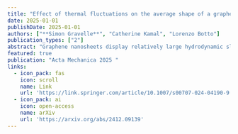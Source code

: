 ```yaml
---
title: "Effect of thermal fluctuations on the average shape of a graphene nanosheet suspended in a shear flow"
date: 2025-01-01
publishDate: 2025-01-01
authors: ["**Simon Gravelle**", "Catherine Kamal", "Lorenzo Botto"]
publication_types: ["2"]
abstract: "Graphene nanosheets display relatively large hydrodynamic slip lengths in most solvents and, because of this, adopt a stable orientation in a shear flow, instead of rotating, when the effect of thermal fluctuations is not too large (Kamal et al. in Nat Commun 11(1):2425, 2020). In this paper, we combine molecular dynamics simulations and continuum boundary integral simulations to demonstrate that the time-averaged ‘S’ shape adopted by a flexible graphene nanosheet subject to moderate thermal fluctuation is almost identical to the shape predicted for negligible thermal fluctuations. The stable ‘S’ shape adopted by the particle results primarily from the normal hydrodynamic traction, which is sensitive to the orientation of the particle with respect to the flow direction. Our 2D results imply that thermally-induced shape fluctuations may have a relatively minor effect on the time-averaged rheology of dilute suspensions of …"
featured: true
publication: "Acta Mechanica 2025 "
links:
  - icon_pack: fas
    icon: scroll
    name: Link
    url: 'https://link.springer.com/article/10.1007/s00707-024-04190-9'
  - icon_pack: ai
    icon: open-access
    name: arXiv
    url: 'https://arxiv.org/abs/2412.09139'
---
```

